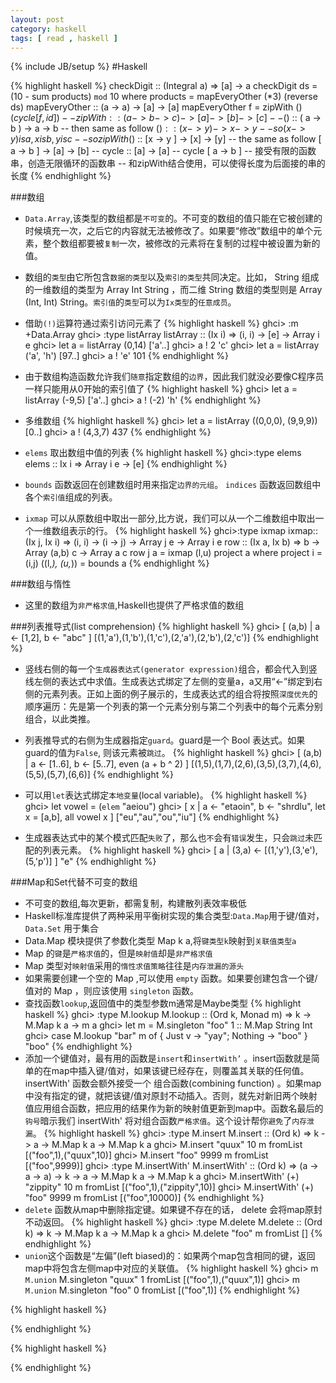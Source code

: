 ```yaml
---
layout: post 
category: haskell
tags: [ read , haskell ]
---
```

{% include JB/setup %}
#Haskell

{% highlight haskell %}
checkDigit :: (Integral a) => [a] -> a
checkDigit ds = (10 - sum products) `mod` 10
	where products = mapEveryOther (*3) (reverse ds)
mapEveryOther :: (a -> a) -> [a] -> [a]
mapEveryOther f = zipWith ($) (cycle [f,id])
-- zipWith :: ( a -> b -> c ) -> [a] -> [b] -> [c]
-- ($) :: ( a -> b ) -> a -> b 
-- then same as follow ($) :: (x -> y) -> x -> y 
-- so (x->y) is a , x is b , y is c 
-- so zipWith ($) :: [x -> y ] -> [x] -> [y]
-- the same as follow [ a -> b ] -> [a] -> [b]
-- cycle :: [a] -> [a] 
-- cycle [ a -> b ] 
-- 接受有限的函数串，创造无限循环的函数串
-- 和zipWith结合使用，可以使得长度为后面接的串的长度
{% endhighlight %}

###数组
* `Data.Array`,该类型的数组都是`不可变`的。不可变的数组的值只能在它被创建的时候填充一次，之后它的内容就无法被修改了。如果要“修改”数组中的单个元素，整个数组都要被`复制`一次，被修改的元素将在复制的过程中被设置为新的值。
* 数组的`类型`由它所包含`数据的类型`以及`索引的类型`共同决定。比如， String 组成的一维数组的类型为 Array Int String ，而二维 String 数组的类型则是 Array (Int, Int) String。`索引值`的`类型`可以为`Ix类型`的`任意成员`。
* 借助`(!)`运算符通过索引访问元素了
{% highlight haskell %}
ghci> :m +Data.Array
ghci> :type listArray
listArray :: (Ix i) => (i, i) -> [e] -> Array i e
ghci> let a = listArray (0,14) ['a'..]
ghci> a ! 2
'c'
ghci> let a = listArray ('a', 'h') [97..]
ghci> a ! 'e'
101
{% endhighlight %}
* 由于数组构造函数允许我们`随意`指定数组的`边界`，因此我们就没必要像C程序员一样只能用从0开始的索引值了
{% highlight haskell %}
ghci> let a = listArray (-9,5) ['a'..]
ghci> a ! (-2)
'h'
{% endhighlight %}
* 多维数组
{% highlight haskell %}
ghci> let a = listArray ((0,0,0), (9,9,9)) [0..]
ghci> a ! (4,3,7)
437
{% endhighlight %}
* `elems` 取出数组中值的列表
{% highlight haskell %}
ghci>:type elems
elems :: Ix i => Array i e -> [e]
{% endhighlight %}

* `bounds` 函数返回在创建数组时用来指定`边界的元组`。 `indices` 函数返回数组中各个`索引值`组成的列表。
* `ixmap` 可以从原数组中取出一部分,比方说，我们可以从一个二维数组中取出一个一维数组表示的行。
{% highlight haskell %}
ghci>:type ixmap
ixmap:: (Ix j, Ix i) => (i, i) -> (i -> j) -> Array j e -> Array i e
row :: (Ix a, Ix b) => b -> Array (a,b) c -> Array a c
row j a = ixmap (l,u) project a
where project i = (i,j)
        ((l,_), (u,_)) = bounds a
{% endhighlight %}

###数组与惰性
* 这里的数组为`非严格求值`,Haskell也提供了严格求值的数组

###列表推导式(list comprehension) 
{% highlight haskell %}
ghci> [ (a,b) | a <- [1,2], b <- "abc" ]
[(1,'a'),(1,'b'),(1,'c'),(2,'a'),(2,'b'),(2,'c')]
{% endhighlight %}

* 竖线右侧的每一个`生成器表达式(generator expression)`组合，都会代入到竖线左侧的表达式中求值。生成表达式绑定了左侧的变量a，a又用“<-”绑定到右侧的元素列表。正如上面的例子展示的，生成表达式的组合将按照`深度优先`的顺序遍历：先是第一个列表的第一个元素分别与第二个列表中的每个元素分别组合，以此类推。
* 列表推导式的右侧为生成器指定`guard`。guard是一个 Bool 表达式。如果guard的值为`False`, 则该元素被`跳过`。
{% highlight haskell %}
ghci> [ (a,b) | a <- [1..6], b <- [5..7], even (a + b ^ 2) ]
[(1,5),(1,7),(2,6),(3,5),(3,7),(4,6),(5,5),(5,7),(6,6)]
{% endhighlight %}

* 可以用`let`表达式绑定`本地变量`(local variable)。
{% highlight haskell %}
ghci> let vowel = (`elem` "aeiou")
ghci> [ x | a <- "etaoin", b <- "shrdlu", let x = [a,b], all vowel x ]
["eu","au","ou","iu"]
{% endhighlight %}

* 生成器表达式中的某个模式匹配`失败`了，那么也`不`会有`错误`发生，只会`跳过`未匹配的列表元素。
{% highlight haskell %}
ghci> [ a | (3,a) <- [(1,'y'),(3,'e'),(5,'p')] ]
"e"
{% endhighlight %}

###Map和Set代替不可变的数组
* 不可变的数组,每次更新，都需复制，构建散列表效率极低
* Haskell标准库提供了两种采用平衡树实现的集合类型:`Data.Map`用于键/值对， `Data.Set` 用于集合
* Data.Map 模块提供了参数化类型 Map k a,将`键类型k`映射到`关联值类型a`
* Map 的`键`是`严格求值`的，但是`映射值`却是`非严格求值`
* Map 类型对`映射值`采用的`惰性求值策略`往往是`内存泄漏的源头`
* 如果需要创建一个空的 Map ,可以使用 `empty` 函数。如果要创建包含一个键/值对的 Map ，则应该使用 `singleton` 函数。
* 查找函数`lookup`,返回值中的类型参数m通常是Maybe类型
{% highlight haskell %}
ghci> :type M.lookup
M.lookup :: (Ord k, Monad m) => k -> M.Map k a -> m a
ghci> let m = M.singleton "foo" 1 :: M.Map String Int
ghci> case M.lookup "bar" m of { Just v -> "yay"; Nothing -> "boo" }
"boo"
{% endhighlight %}
* 添加一个键值对，最有用的函数是`insert`和`insertWith’` 。insert函数就是简单的在map中插入键/值对，如果该键已经存在，则覆盖其关联的任何值。insertWith' 函数会额外接受一个 组合函数(combining function) 。如果map中没有指定的键，就把该键/值对原封不动插入。否则，就先对新旧两个映射值应用组合函数，把应用的结果作为新的映射值更新到map中。函数名最后的`钩号`暗示我们 insertWith' 将对组合函数`严格求值`。这个设计帮你`避免`了`内存泄漏`。
{% highlight haskell %}
ghci> :type M.insert
M.insert :: (Ord k) => k -> a -> M.Map k a -> M.Map k a
ghci> M.insert "quux" 10 m
fromList [("foo",1),("quux",10)]
ghci> M.insert "foo" 9999 m
fromList [("foo",9999)]
ghci> :type M.insertWith'
M.insertWith' :: (Ord k) => (a -> a -> a) -> k -> a -> M.Map k a -> M.Map k a
ghci> M.insertWith' (+) "zippity" 10 m
fromList [("foo",1),("zippity",10)]
ghci> M.insertWith' (+) "foo" 9999 m
fromList [("foo",10000)]
{% endhighlight %}
* `delete` 函数从map中删除指定键。如果键不存在的话， delete 会将map原封不动返回。
{% highlight haskell %}
ghci> :type M.delete
M.delete :: (Ord k) => k -> M.Map k a -> M.Map k a
ghci> M.delete "foo" m
fromList []
{% endhighlight %}
* `union`这个函数是“左偏”(left biased)的：如果两个map包含相同的键，返回map中将包含左侧map中对应的关联值。
{% highlight haskell %}
ghci> m `M.union` M.singleton "quux" 1
fromList [("foo",1),("quux",1)]
ghci> m `M.union` M.singleton "foo" 0
fromList [("foo",1)]
{% endhighlight %}

{% highlight haskell %}

{% endhighlight %}

{% highlight haskell %}

{% endhighlight %}


 